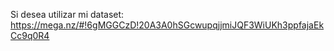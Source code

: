 Si desea utilizar mi dataset:
https://mega.nz/#!6gMGGCzD!20A3A0hSGcwupqjjmiJQF3WiUKh3ppfajaEkCc9q0R4
